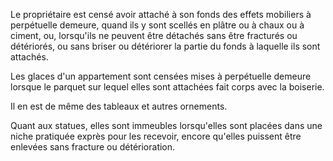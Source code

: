   
 Le propriétaire est censé avoir attaché à son fonds des effets mobiliers à perpétuelle demeure, quand ils y sont scellés en plâtre ou à chaux ou à ciment, ou, lorsqu'ils ne peuvent être détachés sans être fracturés ou détériorés, ou sans briser ou détériorer la partie du fonds à laquelle ils sont attachés.  

  
 Les glaces d'un appartement sont censées mises à perpétuelle demeure lorsque le parquet sur lequel elles sont attachées fait corps avec la boiserie.  

  
 Il en est de même des tableaux et autres ornements.  

  
 Quant aux statues, elles sont immeubles lorsqu'elles sont placées dans une niche pratiquée exprès pour les recevoir, encore qu'elles puissent être enlevées sans fracture ou détérioration.  
